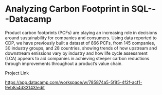 # Analyzing Carbon Footprint in SQL---Datacamp
Product carbon footprints (PCFs) are playing an increasing role in decisions around sustainability for companies and consumers. Using data reported to CDP, we have previously built a dataset of 866 PCFs, from 145 companies, 30 industry groups, and 28 countries, showing trends of how upstream and downstream emissions vary by industry and how life cycle assessment (LCA) appears to aid companies in achieving steeper carbon reductions through improvements throughout a product’s value chain. 

Project Link

https://app.datacamp.com/workspace/w/785874a5-5f85-4f2f-acf1-9eb8a4d33143/edit

